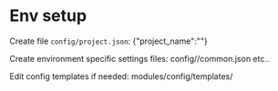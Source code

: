 Env setup
===================
Create file `config/project.json`:
	{"project_name":"<project>"}

Create environment specific settings files:
	config/<environment>/common.json
	etc..

Edit config templates if needed:
	modules/config/templates/